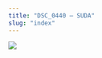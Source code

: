 ```yaml
---
title: "DSC_0440 – SUDA"
slug: "index"
---
```


[![](/wp-content/2015/05/DSC_0440-300x201.jpg)](/wp-content/2015/05/DSC_0440.jpg)